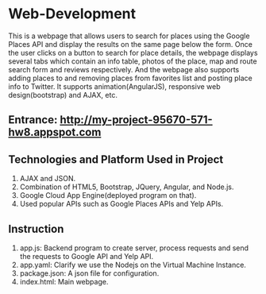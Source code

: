 # Web-Development
  This is a webpage that allows users to search for places using the Google Places API and display the results on the same page below the form. 
  Once the user clicks on a button to search for place details, the webpage displays several tabs which contain an info table, photos of the place, map and route search form and reviews respectively. And the webpage also supports adding places to and removing places from favorites list and posting place info to Twitter. 
  It supports animation(AngularJS), responsive web design(bootstrap) and AJAX, etc.

## Entrance: http://my-project-95670-571-hw8.appspot.com 

## Technologies and Platform Used in Project
1. AJAX and JSON.
2. Combination of HTML5, Bootstrap, JQuery, Angular, and Node.js.
3. Google Cloud App Engine(deployed program on that).
4. Used popular APIs such as Google Places APIs and Yelp APIs.

## Instruction
1. app.js: Backend program to create server, process requests and send the requests to Google API and Yelp API.
2. app.yaml: Clarify we use the Nodejs on the Virtual Machine Instance.
3. package.json: A json file for configuration.
4. index.html: Main webpage.
